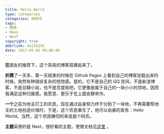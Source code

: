 ```yaml
---
title: Hello World
type: categories
categories: 碎碎念
tags:
- 随笔
- Hexo
- NexT
copyright: true
abbrlink: 4a17b156
date: 2017-05-05 00:00:00
---
```




**在**朋友的推荐下，这个简易的博客搭建起来了。

**折腾**了一天多，第一天结束的时候在 Github Pages 上看到自己的博客加载出来的时候，突然有种错综复杂的恍惚感。是的，它不是自己的 QQ 空间，不是新浪博客，不是豆瓣小站，也不是百度贴吧。它更像是属于自己的一块小小的领地，因而我满足这种归属感。我愿意、更乐于在上面安静劳作。

**一个**之前为地主打工的农民，现在通过自身努力终于分到了一块地，不再需要帮地主的土地创造价值时，于是，这个农民重生了，他可以自豪的宣告：Hello World。当然，这个农民确切的来说是个码农。<!-- more -->

**主题**采用的是 Next，很好看的主题，使用文档见[这里](http://theme-next.iissnan.com/) 。
